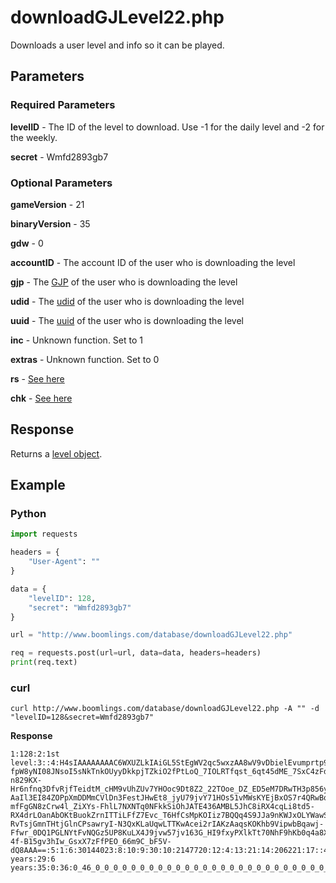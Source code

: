 # downloadGJLevel22.php

Downloads a user level and info so it can be played.

## Parameters

### Required Parameters

**levelID** - The ID of the level to download. Use -1 for the daily level and -2 for the weekly.

**secret** - Wmfd2893gb7

### Optional Parameters

**gameVersion** - 21

**binaryVersion** - 35

**gdw** - 0

**accountID** - The account ID of the user who is downloading the level

**gjp** - The [GJP](/topics/encryption/gjp.md) of the user who is downloading the level

**udid** - The [udid](/topics/encryption/id?id=udid) of the user who is downloading the level

**uuid** - The [uuid](/topics/encryption/id?id=uuid) of the user who is downloading the level

**inc** - Unknown function. Set to 1

**extras** - Unknown function. Set to 0

**rs** - [See here](topics/encryption/id?id=rs)

**chk** - [See here](/topics/encryption/chk?id=download-level)

## Response

Returns a [level object](/resources/server/level.md).

## Example

<!-- tabs:start -->

### **Python**

```py
import requests

headers = {
    "User-Agent": ""
}

data = {
    "levelID": 128,
    "secret": "Wmfd2893gb7"
}

url = "http://www.boomlings.com/database/downloadGJLevel22.php"

req = requests.post(url=url, data=data, headers=headers)
print(req.text)
```

### **curl**

```plain
curl http://www.boomlings.com/database/downloadGJLevel22.php -A "" -d "levelID=128&secret=Wmfd2893gb7"
```

<!-- tabs:end -->

**Response**
```plain
1:128:2:1st level:3::4:H4sIAAAAAAAAC6WXUZLkIAiGL5StEgWV2qc5wxzAA8wV9vDbielEvumprtp9if3_AiIi0l-fpW8yNI08JNsoI5sNkTnkOUyyDkkpjTZkiO2fPtLoQ_7IOLRTfqst_6qt45dME_7SxC4zFd65kMeu-n829KX-Hr6nfnq3DfvRjfTeidtM_cHM9vUhZUv7YHOoc9Dt8Z2_22TOoe_DZ_ED5eM7DRwTH3p856ykOciWfssmW95yt61sYicsEqEGqCXCGqEHaPmCfYcWZ3uYrRJhXLe2AFuKMHrVbq8eE3nrhx_5CV0C3A804Iz5gnm9zdUdW4yYtBhQ6ZjvcWvZDRgHknAiSYEbDjABF-AaIl3EI84ZOPpXmDDMmCVlDn3FestJHwEt8_jyU79jvY71HOs51vMWsKYEjBxOS7r4QRwBqReWDGxPfOhL9E8L7BdckhJviWqMt6oBx4uiJsC4ohbzQWsChn8d8XLEywswLz1ufcrAuPcpxstEgBU4-mfFgGN8zCrw4l_ZiXYs-FhlL7NXNTq0NFkkSiOhJATE436AMBL5JhC8iRX4cqLi8td5-RX4drLOanAbOKtBuokZrnITTiLFfZ7Evc_T6HfCsMpKOIiz7BQQq4S9JJa9nKWJxOLYWawSiGVzs3ytRHspsdpoIOYzuagoQ6j1pcQ3GytRSTg2pzw5YwiNIZyv8ErwGM5nu0BlIWZBX2ycFX6RUEooJRolGiTmm79INOZYY46dbUKBykow-RvTsjGmnTHtjGlnCPsawryI-N3QxKLaUqwLTTKwAcei2rIAKzAaqsKOKhb9VipwbBqawj-Ffwr_0DQ1PGLNYtFvNQGz5UP8KuLX4J9jvw57jv163G_HI9fxyPXlkTt70NhF9hKb0q4a8XzFblx7xB32HE1uuuzt_jiaOEcT52jiHH2_l5gvrgk45ouj6XON8XOL8XP8OXCDfxX-4f-B15gv3hIw_GsxX7zFfPEO_66m9C_bF5V-dQ8AAA==:5:1:6:30144023:8:10:9:30:10:2147720:12:4:13:21:14:206221:17::43:0:25::18:0:19:0:42:0:45:208:15:2:30:128:31:0:28:10 years:29:6 years:35:0:36:0_46_0_0_0_0_0_0_0_0_0_0_0_0_0_0_0_0_0_0_0_0_0_0_0_0_0_0_0_0_0_0_0_0_0_0_0_0_0_0_0_0_0_0_0_0_0_0_0_0_0_0_0_0_0:37:0:38:0:39:2:46::47::40::27:Aw==#30c4a15cfeb12f97de69d6bd0cc9478794e6c6c4#48e36e24b267df00a9c87aed127b4a9f020ac9c1
```

<!-- tabs:end -->
